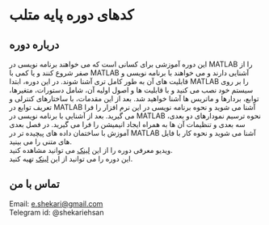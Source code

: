 # کدهای دوره پایه متلب

## درباره دوره
این دوره آموزشی برای کسانی است که می خواهند برنامه نویسی در MATLAB را از صفر شروع کنند و یا کمی با MATLAB آشنایی دارند و می خواهند با برنامه نویسی و قابلیت های آن به طور کامل تری آشنا شوند. در این دوره، ابتدا MATLAB را بر روی سیستم خود نصب می کنید و با قابلیت ها و اصول اولیه آن، شامل دستورات، متغیرها، توابع، بردارها و ماتریس ها آشنا خواهید شد. 
بعد از این مقدمات، با ساختارهای کنترلی و تعریف توابع در MATLAB آشنا می شوید و نحوه برنامه نویسی در این نرم افزار را فرا می گیرید.
بعد از آشنایی با برنامه نویسی در MATLAB  نحوه ترسیم نمودارهای دو بعدی، سه بعدی و تنظیمات آن ها به همراه ایجاد انیمیشن را فرا می گیرید.
در فصل بعدی آموزش با ساختمان داده های پیچیده تر در MATLAB آشنا می شوید و نحوه کار با فایل های متنی را می بینید.<br>
ویدیو معرفی دوره را از این [لینک](https://www.aparat.com/v/tUjlz?playlist=331610) می توانید مشاهده کنید.<br>
این دوره را می توانید از این [لینک](https://danup.ir/academy/e-shekari) تهیه کنید.

## تماس با من
Email: e.shekari@gmail.com<br>
Telegram id: @shekariehsan
